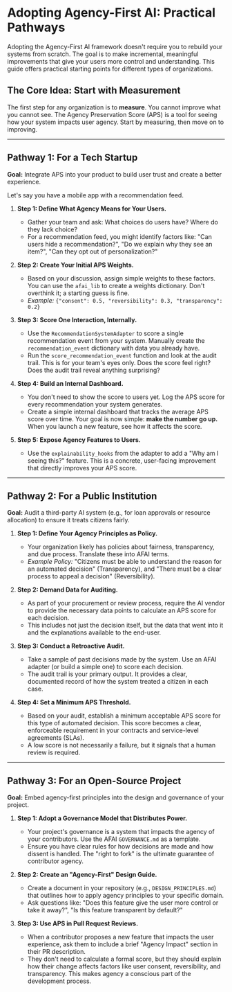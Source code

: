 # Adopting Agency-First AI: Practical Pathways

Adopting the Agency-First AI framework doesn't require you to rebuild your systems from scratch. The goal is to make incremental, meaningful improvements that give your users more control and understanding. This guide offers practical starting points for different types of organizations.

## The Core Idea: Start with Measurement

The first step for any organization is to **measure**. You cannot improve what you cannot see. The Agency Preservation Score (APS) is a tool for seeing how your system impacts user agency. Start by measuring, then move on to improving.

---

## Pathway 1: For a Tech Startup

**Goal:** Integrate APS into your product to build user trust and create a better experience.

Let's say you have a mobile app with a recommendation feed.

1.  **Step 1: Define What Agency Means for Your Users.**
    -   Gather your team and ask: What choices do users have? Where do they lack choice? 
    -   For a recommendation feed, you might identify factors like: "Can users hide a recommendation?", "Do we explain why they see an item?", "Can they opt out of personalization?"

2.  **Step 2: Create Your Initial APS Weights.**
    -   Based on your discussion, assign simple weights to these factors. You can use the `afai_lib` to create a weights dictionary. Don't overthink it; a starting guess is fine.
    -   *Example:* `{"consent": 0.5, "reversibility": 0.3, "transparency": 0.2}`

3.  **Step 3: Score One Interaction, Internally.**
    -   Use the `RecommendationSystemAdapter` to score a single recommendation event from your system. Manually create the `recommendation_event` dictionary with data you already have.
    -   Run the `score_recommendation_event` function and look at the audit trail. This is for your team's eyes only. Does the score feel right? Does the audit trail reveal anything surprising?

4.  **Step 4: Build an Internal Dashboard.**
    -   You don't need to show the score to users yet. Log the APS score for every recommendation your system generates. 
    -   Create a simple internal dashboard that tracks the average APS score over time. Your goal is now simple: **make the number go up.** When you launch a new feature, see how it affects the score.

5.  **Step 5: Expose Agency Features to Users.**
    -   Use the `explainability_hooks` from the adapter to add a "Why am I seeing this?" feature. This is a concrete, user-facing improvement that directly improves your APS score.

---

## Pathway 2: For a Public Institution

**Goal:** Audit a third-party AI system (e.g., for loan approvals or resource allocation) to ensure it treats citizens fairly.

1.  **Step 1: Define Your Agency Principles as Policy.**
    -   Your organization likely has policies about fairness, transparency, and due process. Translate these into AFAI terms. 
    -   *Example Policy:* "Citizens must be able to understand the reason for an automated decision" (Transparency), and "There must be a clear process to appeal a decision" (Reversibility).

2.  **Step 2: Demand Data for Auditing.**
    -   As part of your procurement or review process, require the AI vendor to provide the necessary data points to calculate an APS score for each decision.
    -   This includes not just the decision itself, but the data that went into it and the explanations available to the end-user.

3.  **Step 3: Conduct a Retroactive Audit.**
    -   Take a sample of past decisions made by the system. Use an AFAI adapter (or build a simple one) to score each decision.
    -   The audit trail is your primary output. It provides a clear, documented record of how the system treated a citizen in each case.

4.  **Step 4: Set a Minimum APS Threshold.**
    -   Based on your audit, establish a minimum acceptable APS score for this type of automated decision. This score becomes a clear, enforceable requirement in your contracts and service-level agreements (SLAs).
    -   A low score is not necessarily a failure, but it signals that a human review is required.

---

## Pathway 3: For an Open-Source Project

**Goal:** Embed agency-first principles into the design and governance of your project.

1.  **Step 1: Adopt a Governance Model that Distributes Power.**
    -   Your project's governance is a system that impacts the agency of your contributors. Use the AFAI `GOVERNANCE.md` as a template.
    -   Ensure you have clear rules for how decisions are made and how dissent is handled. The "right to fork" is the ultimate guarantee of contributor agency.

2.  **Step 2: Create an "Agency-First" Design Guide.**
    -   Create a document in your repository (e.g., `DESIGN_PRINCIPLES.md`) that outlines how to apply agency principles to your specific domain.
    -   Ask questions like: "Does this feature give the user more control or take it away?", "Is this feature transparent by default?"

3.  **Step 3: Use APS in Pull Request Reviews.**
    -   When a contributor proposes a new feature that impacts the user experience, ask them to include a brief "Agency Impact" section in their PR description.
    -   They don't need to calculate a formal score, but they should explain how their change affects factors like user consent, reversibility, and transparency. This makes agency a conscious part of the development process.

